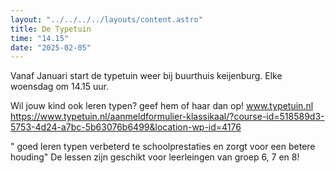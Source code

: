 ```yaml
---
layout: "../../../../layouts/content.astro"
title: De Typetuin
time: "14.15"
date: "2025-02-05"
---
```


Vanaf Januari start de typetuin weer bij buurthuis keijenburg.
Elke woensdag om 14.15 uur.

Wil jouw kind ook leren typen? geef hem of haar dan op!
www.typetuin.nl
https://www.typetuin.nl/aanmeldformulier-klassikaal/?course-id=518589d3-5753-4d24-a7bc-5b63076b6499&location-wp-id=4176 

" goed leren typen verbeterd te schoolprestaties en zorgt voor een betere houding"
De lessen zijn geschikt voor leerleingen van groep 6, 7 en 8!
